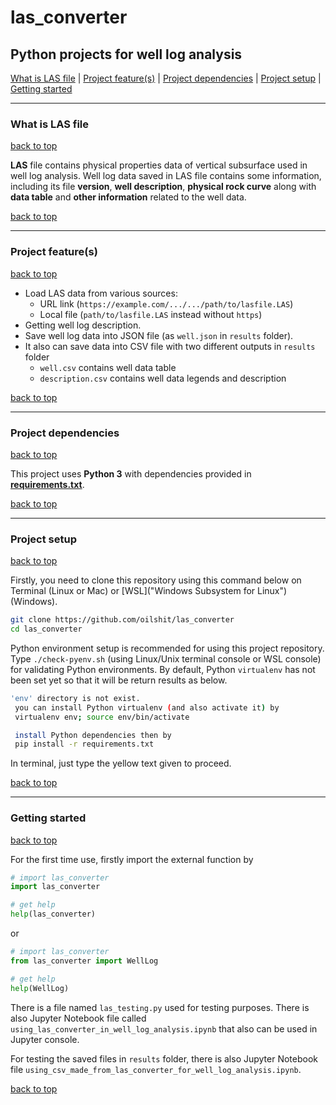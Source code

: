 # las_converter
## Python projects for well log analysis

[What is LAS file](#what-is-las-file) | [Project feature(s)](#project-features) | [Project dependencies](#project-dependencies) | [Project setup](#project-setup) | [Getting started](#getting-started)

---

### What is LAS file

[back to top](#las_converter)

**LAS** file contains physical properties data of vertical subsurface
used in well log analysis. Well log data saved in LAS file contains
some information, including its file **version**, **well description**,
**physical rock curve** along with **data table** and **other information** related to the well data.

[back to top](#las_converter)

---

### Project feature(s)

[back to top](#las_converter)

- Load LAS data from various sources:
    - URL link (`https://example.com/.../.../path/to/lasfile.LAS`)
    - Local file (`path/to/lasfile.LAS` instead without `https`)
- Getting well log description.
- Save well log data into JSON file (as `well.json` in `results` folder).
- It also can save data into CSV file with two different outputs in `results` folder
    - `well.csv` contains well data table
    - `description.csv` contains well data legends and description

[back to top](#las_converter)

---

### Project dependencies

[back to top](#las_converter)

This project uses **Python 3** with dependencies provided in **[requirements.txt](https://github.com/oilshit/las_converter/blob/master/requirements.txt)**. 

[back to top](#las_converter)

---

### Project setup

[back to top](#las_converter)

Firstly, you need to clone this repository using this command below on Terminal (Linux or Mac) or [WSL]("Windows Subsystem for Linux") (Windows).
```sh
git clone https://github.com/oilshit/las_converter
cd las_converter
```

Python environment setup is recommended for using this project repository. Type `./check-pyenv.sh` (using Linux/Unix terminal console or WSL console) for validating Python environments. By default, Python `virtualenv` has not been set yet so that it will be return results as below.

```sh
'env' directory is not exist.
 you can install Python virtualenv (and also activate it) by
 virtualenv env; source env/bin/activate 

 install Python dependencies then by
 pip install -r requirements.txt
```

In terminal, just type the yellow text given to proceed.

[back to top](#las_converter)

---

### Getting started

[back to top](#las_converter)

For the first time use, firstly import the external function by
```py
# import las_converter
import las_converter

# get help
help(las_converter)
```

or

```py
# import las_converter
from las_converter import WellLog

# get help
help(WellLog)
```

There is a file named `las_testing.py` used for testing purposes. There is also Jupyter Notebook file called `using_las_converter_in_well_log_analysis.ipynb` that also can be used in Jupyter console.

For testing the saved files in `results` folder, there is also Jupyter Notebook file `using_csv_made_from_las_converter_for_well_log_analysis.ipynb`.

[back to top](#las_converter)
